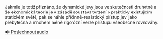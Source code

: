 
Jakmile je totiž přiznáno, že dynamické jevy jsou ve skutečnosti druhotné a že ekonomická teorie je v zásadě soustava tvrzení o prakticky existujícím statickém světě, pak se náhle příčinně-realistický přístup jeví jako přebytečná a mnohem méně rigorózní verze přístupu všeobecné rovnováhy.

[🔊 Poslechnout audio](/data/7-paragraphs/audio/chapter_184/para_006-Jakmile-je-toti-piznno-e-dynamick-jevy-jsou.mp3)
